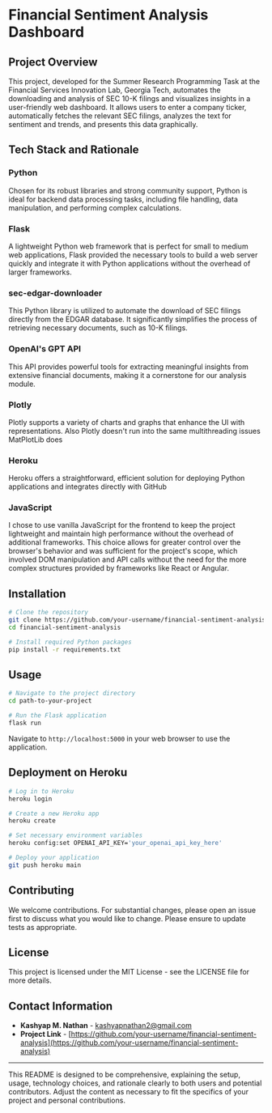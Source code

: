# Financial Sentiment Analysis Dashboard

## Project Overview

This project, developed for the Summer Research Programming Task at the Financial Services Innovation Lab, Georgia Tech, automates the downloading and analysis of SEC 10-K filings and visualizes insights in a user-friendly web dashboard. It allows users to enter a company ticker, automatically fetches the relevant SEC filings, analyzes the text for sentiment and trends, and presents this data graphically.

## Tech Stack and Rationale

### Python
Chosen for its robust libraries and strong community support, Python is ideal for backend data processing tasks, including file handling, data manipulation, and performing complex calculations.

### Flask
A lightweight Python web framework that is perfect for small to medium web applications, Flask provided the necessary tools to build a web server quickly and integrate it with Python applications without the overhead of larger frameworks.

### sec-edgar-downloader
This Python library is utilized to automate the download of SEC filings directly from the EDGAR database. It significantly simplifies the process of retrieving necessary documents, such as 10-K filings.

### OpenAI's GPT API
This API provides powerful tools for extracting meaningful insights from extensive financial documents, making it a cornerstone for our analysis module.

### Plotly
Plotly supports a variety of charts and graphs that enhance the UI with representations. Also Plotly doesn't run into the same multithreading issues MatPlotLib does

### Heroku
Heroku offers a straightforward, efficient solution for deploying Python applications and integrates directly with GitHub

### JavaScript
I chose to use vanilla JavaScript for the frontend to keep the project lightweight and maintain high performance without the overhead of additional frameworks. This choice allows for greater control over the browser's behavior and was sufficient for the project's scope, which involved DOM manipulation and API calls without the need for the more complex structures provided by frameworks like React or Angular.

## Installation

```bash
# Clone the repository
git clone https://github.com/your-username/financial-sentiment-analysis.git
cd financial-sentiment-analysis

# Install required Python packages
pip install -r requirements.txt
```

## Usage

```bash
# Navigate to the project directory
cd path-to-your-project

# Run the Flask application
flask run
```

Navigate to `http://localhost:5000` in your web browser to use the application.

## Deployment on Heroku

```bash
# Log in to Heroku
heroku login

# Create a new Heroku app
heroku create

# Set necessary environment variables
heroku config:set OPENAI_API_KEY='your_openai_api_key_here'

# Deploy your application
git push heroku main
```

## Contributing

We welcome contributions. For substantial changes, please open an issue first to discuss what you would like to change. Please ensure to update tests as appropriate.

## License

This project is licensed under the MIT License - see the LICENSE file for more details.

## Contact Information

- **Kashyap M. Nathan** - kashyapnathan2@gmail.com
- **Project Link** - [https://github.com/your-username/financial-sentiment-analysis](https://github.com/your-username/financial-sentiment-analysis)

---

This README is designed to be comprehensive, explaining the setup, usage, technology choices, and rationale clearly to both users and potential contributors. Adjust the content as necessary to fit the specifics of your project and personal contributions.
